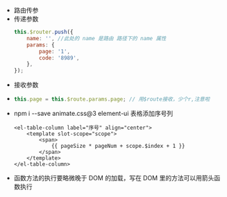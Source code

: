 -   路由传参
-   传递参数
    ```javascript
    this.$router.push({
        name: '', //此处的 name 是路由 路径下的 name 属性
        params: {
            page: '1',
            code: '8989',
        },
    });
    ```
-   接收参数
-   ```javascript
    this.page = this.$route.params.page; // 用$route接收，少个r,注意啦
    ```
-   npm i --save animate.css@3
    element-ui 表格添加序号列
    ```
    <el-table-column label="序号" align="center">
        <template slot-scope="scope">
            <span>
                {{ pageSize * pageNum + scope.$index + 1 }}
            </span>
        </template>
    </el-table-column>
    ```
-   函数方法的执行要略微晚于 DOM 的加载，写在 DOM 里的方法可以用箭头函数执行
